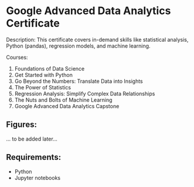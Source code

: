 Google Advanced Data Analytics Certificate
====

Description: This certificate covers in-demand skills like statistical analysis, Python (pandas), regression models, and machine learning.

Courses:

1. Foundations of Data Science
2. Get Started with Python
3. Go Beyond the Numbers: Translate Data into Insights
4. The Power of Statistics
5. Regression Analysis: Simplify Complex Data Relationships
6. The Nuts and Bolts of Machine Learning
7. Google Advanced Data Analytics Capstone

## Figures:

... to be added later...

## Requirements:

- Python
- Jupyter notebooks 
